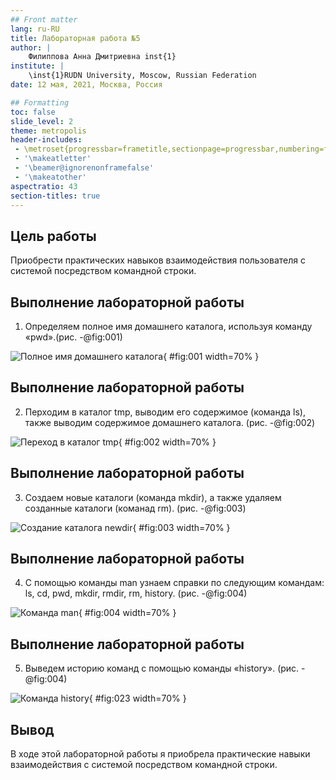 ```yaml
---
## Front matter
lang: ru-RU
title: Лабораторная работа №5
author: |
	Филиппова Анна Дмитриевна inst{1}
institute: |
	\inst{1}RUDN University, Moscow, Russian Federation
date: 12 мая, 2021, Москва, Россия

## Formatting
toc: false
slide_level: 2
theme: metropolis
header-includes: 
 - \metroset{progressbar=frametitle,sectionpage=progressbar,numbering=fraction}
 - '\makeatletter'
 - '\beamer@ignorenonframefalse'
 - '\makeatother'
aspectratio: 43
section-titles: true
---
```


## Цель работы

Приобрести практических навыков взаимодействия пользователя с системой посредством командной строки.

## Выполнение лабораторной работы

1. Определяем полное имя домашнего каталога, используя команду «pwd».(рис. -@fig:001)

![Полное имя домашнего каталога](image5/к1.png){ #fig:001 width=70% }

## Выполнение лабораторной работы

2. Перходим в каталог tmp, выводим его содержимое (команда ls), также выводим содержимое домашнего каталога. (рис. -@fig:002)

![Переход в каталог tmp](image5/к2(1).png){ #fig:002 width=70% }

## Выполнение лабораторной работы

3. Создаем новые каталоги (команда mkdir), а также удаляем созданные каталоги (команад rm). (рис. -@fig:003)

![Создание каталога newdir](image5/к9.png){ #fig:003 width=70% }

## Выполнение лабораторной работы

4. С помощью команды man узнаем справки по следующим командам: ls, cd, pwd, mkdir, rmdir, rm, history. (рис. -@fig:004)

![Команда man](image5/к14.png){ #fig:004 width=70% }


## Выполнение лабораторной работы

5. Выведем историю команд с помощью команды «history». (рис. -@fig:004)

![Команда history](image5/к22.png){ #fig:023 width=70% }

## Вывод

В ходе этой лабораторной работы я приобрела практические навыки взаимодействия с системой посредством командной строки.
